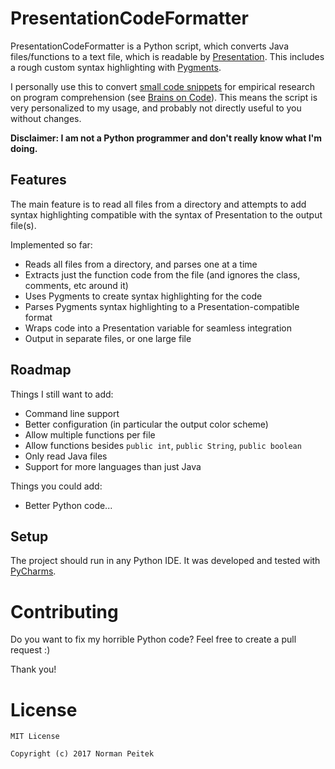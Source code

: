 # PresentationCodeFormatter

PresentationCodeFormatter is a Python script, which converts Java files/functions to a text file, which is readable by [Presentation](http://www.neurobs.com/).
This includes a rough custom syntax highlighting with [Pygments](http://pygments.org/).

I personally use this to convert [small code snippets](#TODO) for empirical research on program comprehension (see [Brains on Code](https://github.com/brains-on-code)).
This means the script is very personalized to my usage, and probably not directly useful to you without changes.

**Disclaimer: I am not a Python programmer and don't really know what I'm doing.**


## Features

The main feature is to read all files from a directory and attempts to add syntax highlighting compatible with the syntax of Presentation to the output file(s).

Implemented so far:

* Reads all files from a directory, and parses one at a time
* Extracts just the function code from the file (and ignores the class, comments, etc around it)
* Uses Pygments to create syntax highlighting for the code
* Parses Pygments syntax highlighting to a Presentation-compatible format
* Wraps code into a Presentation variable for seamless integration
* Output in separate files, or one large file


## Roadmap

Things I still want to add:

* Command line support
* Better configuration (in particular the output color scheme)
* Allow multiple functions per file
* Allow functions besides `public int`, `public String`, `public boolean`
* Only read Java files
* Support for more languages than just Java

Things you could add:

* Better Python code...


## Setup ##

The project should run in any Python IDE. It was developed and tested with [PyCharms](https://www.jetbrains.com/pycharm/).


# Contributing #

Do you want to fix my horrible Python code? Feel free to create a pull request :)

Thank you!


# License #

```
MIT License

Copyright (c) 2017 Norman Peitek
```